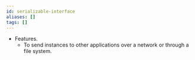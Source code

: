 ```yaml
---
id: serializable-interface
aliases: []
tags: []
---
```

- Features.
    - To send instances to other applications over a network or through a file system.

